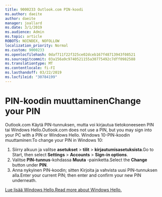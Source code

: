 ```yaml
---
title: 9000233 Outlook.com PIN-koodi
ms.author: daeite
author: daeite
manager: joallard
ms.date: 3/1/2019
ms.audience: Admin
ms.topic: article
ROBOTS: NOINDEX, NOFOLLOW
localization_priority: Normal
ms.custom: 9000233
ms.openlocfilehash: 0daf711f22f325ce02dceb167f48713943f08521
ms.sourcegitcommit: 03a156a9c9740521155a30775492c7dff0982588
ms.translationtype: MT
ms.contentlocale: fi-FI
ms.lasthandoff: 03/22/2019
ms.locfileid: "30784199"
---
```

# <a name="change-your-pin"></a><span data-ttu-id="69dff-102">PIN-koodin muuttaminen</span><span class="sxs-lookup"><span data-stu-id="69dff-102">Change your PIN</span></span>

<span data-ttu-id="69dff-103">Outlook.com Käytä PIN-tunnuksen, mutta voi kirjautua tietokoneeseen PIN tai Windows Hello.</span><span class="sxs-lookup"><span data-stu-id="69dff-103">Outlook.com does not use a PIN, but you may sign into your PC with a PIN or Windows Hello.</span></span> <span data-ttu-id="69dff-104">Windows 10-PIN-koodin muuttaminen:</span><span class="sxs-lookup"><span data-stu-id="69dff-104">To change your PIN in Windows 10:</span></span>

1. <span data-ttu-id="69dff-105">Siirry alkuun ja valitse **asetukset** > **tilit** > **kirjautumisasetuksista**.</span><span class="sxs-lookup"><span data-stu-id="69dff-105">Go to Start, then select **Settings** > **Accounts** > **Sign-in options**.</span></span>
2. <span data-ttu-id="69dff-106">Valitse **PIN-tunnus**-kohdassa **Muuta** -painiketta.</span><span class="sxs-lookup"><span data-stu-id="69dff-106">Select the **Change** button under **PIN**.</span></span>
3. <span data-ttu-id="69dff-107">Anna nykyinen PIN-koodin; sitten Kirjoita ja vahvista uusi PIN-tunnuksen alla.</span><span class="sxs-lookup"><span data-stu-id="69dff-107">Enter your current PIN; then enter and confirm your new PIN underneath.</span></span>

[<span data-ttu-id="69dff-108">Lue lisää Windows Hello.</span><span class="sxs-lookup"><span data-stu-id="69dff-108">Read more about Windows Hello.</span></span>](https://support.microsoft.com/help/17215/)